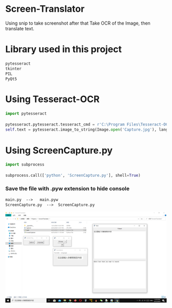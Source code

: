 # Screen-Translator
Using snip to take screenshot after that Take OCR of the Image, then translate text.

# Library used in this project
```
pytesseract
tkinter
PIL
PyQt5
```

# Using Tesseract-OCR
```python
import pytesseract

pytesseract.pytesseract.tesseract_cmd = r'C:\Program Files\Tesseract-OCR\tesseract'
self.text = pytesseract.image_to_string(Image.open('Capture.jpg'), lang=self.lang)
```

# Using ScreenCapture.py
```python
import subprocess 

subprocess.call(['python', 'ScreenCapture.py'], shell=True)
```
### Save the file with .pyw extension to hide console
```
main.py  -->   main.pyw
ScreenCapture.py  -->  ScreenCapture.py
```

![alt text](https://github.com/infinyte7/Screen-Translator/blob/master/screenshot.png)
